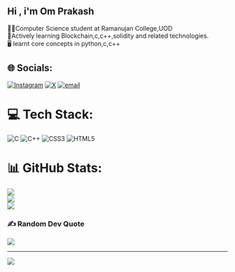 ## Hi , i'm Om Prakash

🧑‍💻Computer Science student at Ramanujan College,UOD <br>
🔗Actively learning Blockchain,c,c++,solidity and related technologies.<br>
🖥️  learnt core concepts in python,c,c++





## 🌐 Socials:
[![Instagram](https://img.shields.io/badge/Instagram-%23E4405F.svg?logo=Instagram&logoColor=white)](https://instagram.com/honestly.om03) [![X](https://img.shields.io/badge/X-black.svg?logo=X&logoColor=white)](https://x.com/DdAlpha8263) [![email](https://img.shields.io/badge/Email-D14836?logo=gmail&logoColor=white)](mailto:omp134996@gmail.com) 

# 💻 Tech Stack:
![C](https://img.shields.io/badge/c-%2300599C.svg?style=flat-square&logo=c&logoColor=white) ![C++](https://img.shields.io/badge/c++-%2300599C.svg?style=flat-square&logo=c%2B%2B&logoColor=white) ![CSS3](https://img.shields.io/badge/css3-%231572B6.svg?style=flat-square&logo=css3&logoColor=white) ![HTML5](https://img.shields.io/badge/html5-%23E34F26.svg?style=flat-square&logo=html5&logoColor=white)
# 📊 GitHub Stats:
![](https://github-readme-stats.vercel.app/api?username=om0315123&theme=dark&hide_border=false&include_all_commits=false&count_private=false)<br/>
![](https://nirzak-streak-stats.vercel.app/?user=om0315123&theme=dark&hide_border=false)<br/>
![](https://github-readme-stats.vercel.app/api/top-langs/?username=om0315123&theme=dark&hide_border=false&include_all_commits=false&count_private=false&layout=compact)

### ✍️ Random Dev Quote
![](https://quotes-github-readme.vercel.app/api?type=horizontal&theme=gruvbox)

---
[![](https://visitcount.itsvg.in/api?id=om0315123&icon=4&color=2)](https://visitcount.itsvg.in)

<!-- Proudly created with GPRM ( https://gprm.itsvg.in ) -->
